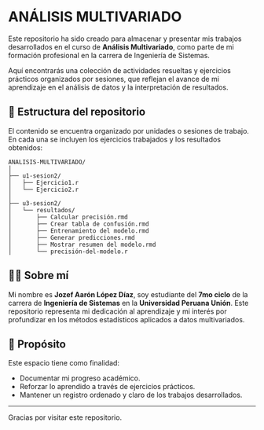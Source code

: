 # ANÁLISIS MULTIVARIADO

Este repositorio ha sido creado para almacenar y presentar mis trabajos desarrollados en el curso de **Análisis Multivariado**, como parte de mi formación profesional en la carrera de Ingeniería de Sistemas.

Aquí encontrarás una colección de actividades resueltas y ejercicios prácticos organizados por sesiones, que reflejan el avance de mi aprendizaje en el análisis de datos y la interpretación de resultados.

## 📂 Estructura del repositorio

El contenido se encuentra organizado por unidades o sesiones de trabajo. En cada una se incluyen los ejercicios trabajados y los resultados obtenidos:

```
ANALISIS-MULTIVARIADO/
│
├── u1-sesion2/
│   ├── Ejercicio1.r
│   └── Ejercicio2.r
│
├── u3-sesion2/
│   └── resultados/
│       ├── Calcular precisión.rmd
│       ├── Crear tabla de confusión.rmd
│       ├── Entrenamiento del modelo.rmd
│       ├── Generar predicciones.rmd
│       ├── Mostrar resumen del modelo.rmd
│       └── precisión-del-modelo.r
```

## 👨‍🎓 Sobre mí

Mi nombre es **Jozef Aarón López Díaz**, soy estudiante del **7mo ciclo** de la carrera de **Ingeniería de Sistemas** en la **Universidad Peruana Unión**. Este repositorio representa mi dedicación al aprendizaje y mi interés por profundizar en los métodos estadísticos aplicados a datos multivariados.

## 📌 Propósito

Este espacio tiene como finalidad:
- Documentar mi progreso académico.
- Reforzar lo aprendido a través de ejercicios prácticos.
- Mantener un registro ordenado y claro de los trabajos desarrollados.

---

Gracias por visitar este repositorio.
